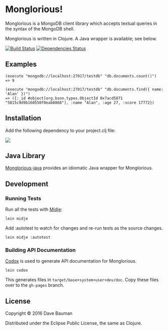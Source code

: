 # Monglorious!

Monglorious is a MongoDB client library which 
accepts textual queries in the syntax of the MongoDB shell. 

Monglorious is written in Clojure.  A Java wrapper is available; see below.

[![Build Status](https://travis-ci.org/baumandm/monglorious.svg?branch=master)](https://travis-ci.org/baumandm/monglorious) [![Dependencies Status](https://jarkeeper.com/baumandm/monglorious/status.svg)](https://jarkeeper.com/baumandm/monglorious)

## Examples

    (execute "mongodb://localhost:27017/testdb" "db.documents.count()")
    => 9
     
    (execute "mongodb://localhost:27017/testdb" "db.documents.find({ name: 'Alan' })")
    => ({:_id #object[org.bson.types.ObjectId 0x7acd5871 "5815c9d9b160550f0eab8868"], :name "Alan", :age 27, :score 17772})

## Installation

Add the following dependency to your project.clj file:

[![](https://clojars.org/monglorious/latest-version.svg)](https://clojars.org/monglorious)

## Java Library

[Monglorious-java](https://github.com/baumandm/monglorious-java) provides an idiomatic Java wrapper for Monglorious.

## Development

### Running Tests

Run all the tests with [Midje](https://github.com/marick/Midje/wiki/Running-midje):

    lein midje
    
Add :autotest to watch for changes and re-run tests as the source changes.

    lein midje :autotest

### Building API Documentation

[Codox](https://github.com/weavejester/codox) is used to generate API documentation for Monglorious.

    lein codox

This generates files in `target/base+system+user+dev/doc`.  Copy these files over to the `gh-pages` branch.

## License

Copyright © 2016 Dave Bauman

Distributed under the Eclipse Public License, the same as Clojure.

